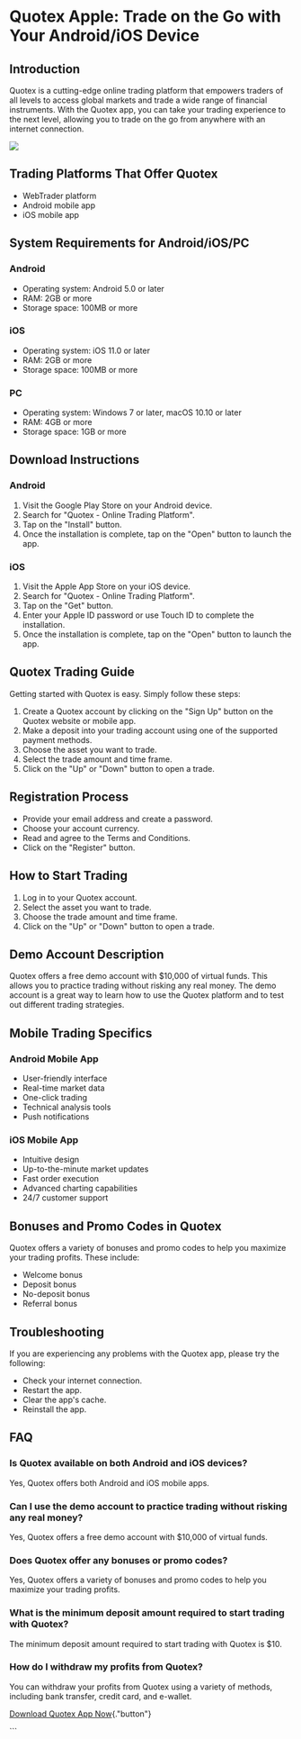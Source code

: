 # Quotex Apple: Trade on the Go with Your Android/iOS Device

## Introduction

Quotex is a cutting-edge online trading platform that empowers traders
of all levels to access global markets and trade a wide range of
financial instruments. With the Quotex app, you can take your trading
experience to the next level, allowing you to trade on the go from
anywhere with an internet connection.

[![](https://static.quotex.io/files/10_en/300_250.jpg)](https://traff.sbs/brokerqxlid)

## Trading Platforms That Offer Quotex

-   WebTrader platform
-   Android mobile app
-   iOS mobile app

## System Requirements for Android/iOS/PC

### Android

-   Operating system: Android 5.0 or later
-   RAM: 2GB or more
-   Storage space: 100MB or more

### iOS

-   Operating system: iOS 11.0 or later
-   RAM: 2GB or more
-   Storage space: 100MB or more

### PC

-   Operating system: Windows 7 or later, macOS 10.10 or later
-   RAM: 4GB or more
-   Storage space: 1GB or more

## Download Instructions

### Android

1.  Visit the Google Play Store on your Android device.
2.  Search for "Quotex - Online Trading Platform".
3.  Tap on the "Install" button.
4.  Once the installation is complete, tap on the "Open" button to
    launch the app.

### iOS

1.  Visit the Apple App Store on your iOS device.
2.  Search for "Quotex - Online Trading Platform".
3.  Tap on the "Get" button.
4.  Enter your Apple ID password or use Touch ID to complete the
    installation.
5.  Once the installation is complete, tap on the "Open" button to
    launch the app.

## Quotex Trading Guide

Getting started with Quotex is easy. Simply follow these steps:

1.  Create a Quotex account by clicking on the "Sign Up" button on
    the Quotex website or mobile app.
2.  Make a deposit into your trading account using one of the supported
    payment methods.
3.  Choose the asset you want to trade.
4.  Select the trade amount and time frame.
5.  Click on the "Up" or "Down" button to open a trade.

## Registration Process

-   Provide your email address and create a password.
-   Choose your account currency.
-   Read and agree to the Terms and Conditions.
-   Click on the "Register" button.

## How to Start Trading

1.  Log in to your Quotex account.
2.  Select the asset you want to trade.
3.  Choose the trade amount and time frame.
4.  Click on the "Up" or "Down" button to open a trade.

## Demo Account Description

Quotex offers a free demo account with \$10,000 of virtual funds. This
allows you to practice trading without risking any real money. The demo
account is a great way to learn how to use the Quotex platform and to
test out different trading strategies.

## Mobile Trading Specifics

### Android Mobile App

-   User-friendly interface
-   Real-time market data
-   One-click trading
-   Technical analysis tools
-   Push notifications

### iOS Mobile App

-   Intuitive design
-   Up-to-the-minute market updates
-   Fast order execution
-   Advanced charting capabilities
-   24/7 customer support

## Bonuses and Promo Codes in Quotex

Quotex offers a variety of bonuses and promo codes to help you maximize
your trading profits. These include:

-   Welcome bonus
-   Deposit bonus
-   No-deposit bonus
-   Referral bonus

## Troubleshooting

If you are experiencing any problems with the Quotex app, please try the
following:

-   Check your internet connection.
-   Restart the app.
-   Clear the app\'s cache.
-   Reinstall the app.

## FAQ

### Is Quotex available on both Android and iOS devices?

Yes, Quotex offers both Android and iOS mobile apps.

### Can I use the demo account to practice trading without risking any real money?

Yes, Quotex offers a free demo account with \$10,000 of virtual funds.

### Does Quotex offer any bonuses or promo codes?

Yes, Quotex offers a variety of bonuses and promo codes to help you
maximize your trading profits.

### What is the minimum deposit amount required to start trading with Quotex?

The minimum deposit amount required to start trading with Quotex is
\$10.

### How do I withdraw my profits from Quotex?

You can withdraw your profits from Quotex using a variety of methods,
including bank transfer, credit card, and e-wallet.

[Download Quotex App
Now](\%22https://traff.sbs/quotexonelink\%22){."button"}

\`\`\`

